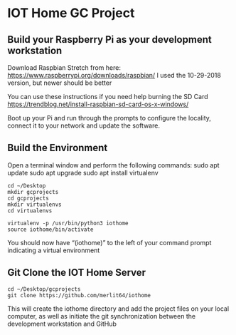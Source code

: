 # IOT Home GC Project

## Build your Raspberry Pi as your development workstation

Download Raspbian Stretch from here:
<https://www.raspberrypi.org/downloads/raspbian/>
I used the 10-29-2018 version, but newer should be better

You can use these instructions if you need help burning the SD Card
<https://trendblog.net/install-raspbian-sd-card-os-x-windows/>

Boot up your Pi and run through the prompts to configure the locality, connect it to your network and update the software.

## Build the Environment

Open a terminal window and perform the following commands:
	sudo apt update
	sudo apt upgrade
	sudo apt install virtualenv

	cd ~/Desktop
	mkdir gcprojects
	cd gcprojects
	mkdir virtualenvs
	cd virtualenvs
	
	virtualenv -p /usr/bin/python3 iothome
	source iothome/bin/activate

You should now have “(iothome)” to the left of your command prompt indicating a virtual environment

## Git Clone the IOT Home Server

	cd ~/Desktop/gcprojects
	git clone https://github.com/merlit64/iothome

This will create the iothome directory and add the project files on your local computer, as well as initiate the git synchronization between the development workstation and GitHub





